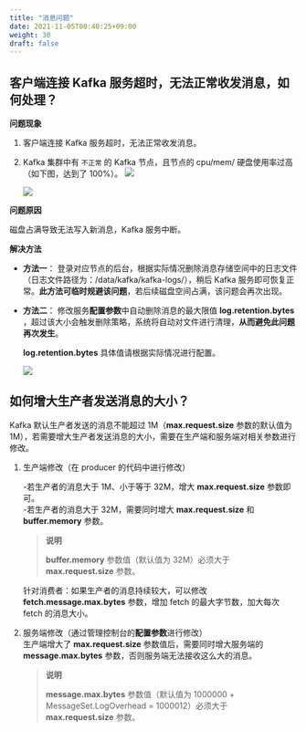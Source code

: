 ```yaml
---
title: "消息问题"
date: 2021-11-05T00:40:25+09:00
weight: 30
draft: false
---
```


## 客户端连接 Kafka 服务超时，无法正常收发消息，如何处理？

**问题现象**

1. 客户端连接 Kafka 服务超时，无法正常收发消息。
2. Kafka 集群中有 `不正常` 的 Kafka 节点，且节点的 cpu/mem/ 硬盘使用率过高（如下图，达到了 100%）。
    ![](../../_images/abnomal_node.png)

    ![](../../_images/massage_failed01.png)

**问题原因**

磁盘占满导致无法写入新消息，Kafka 服务中断。

**解决方法**

- **方法一**：
    登录对应节点的后台，根据实际情况删除消息存储空间中的日志文件（日志文件路径为：/data/kafka/kafka-logs/），稍后 Kafka 服务即可恢复正常。**此方法可临时规避该问题**，若后续磁盘空间占满，该问题会再次出现。
- **方法二**：
    修改服务**配置参数**中自动删除消息的最大限值 **log.retention.bytes** ，超过该大小会触发删除策略，系统将自动对文件进行清理，**从而避免此问题再次发生**。
    
    **log.retention.bytes** 具体值请根据实际情况进行配置。

    ![](../../_images/message_failed02.png)



## 如何增大生产者发送消息的大小？

Kafka 默认生产者发送的消息不能超过 1M（**max.request.size** 参数的默认值为 1M），若需要增大生产者发送消息的大小，需要在生产端和服务端对相关参数进行修改。

1. 生产端修改（在 producer 的代码中进行修改）    

    -若生产者的消息大于 1M、小于等于 32M，增大 **max.request.size** 参数即可。    
    -若生产者的消息大于 32M，需要同时增大 **max.request.size** 和 **buffer.memory** 参数。  

   > **说明**
   >
   > **buffer.memory** 参数值（默认值为 32M）必须大于 **max.request.size** 参数。
   
    针对消费者：如果生产者的消息持续较大，可以修改 **fetch.message.max.bytes** 参数，增加 fetch 的最大字节数，加大每次 fetch 的消息大小。  

2. 服务端修改（通过管理控制台的**配置参数**进行修改）  
    生产端增大了 **max.request.size** 参数值后，需要同时增大服务端的 **message.max.bytes** 参数，否则服务端无法接收这么大的消息。

   > **说明**
   >
   > **message.max.bytes** 参数值（默认值为 1000000 + MessageSet.LogOverhead = 1000012）必须大于 **max.request.size** 参数。


